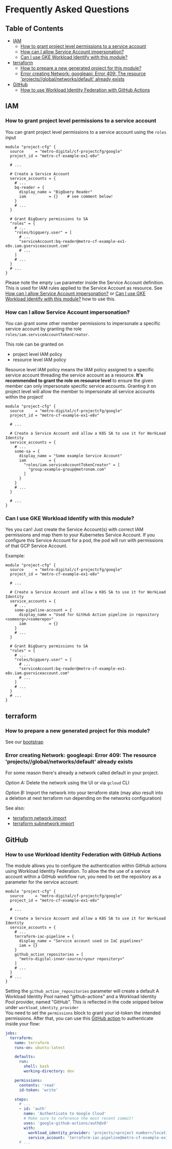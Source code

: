 # Frequently Asked Questions

<!-- START doctoc generated TOC please keep comment here to allow auto update -->
<!-- DON'T EDIT THIS SECTION, INSTEAD RE-RUN doctoc TO UPDATE -->
## Table of Contents

- [IAM](#iam)
  - [How to grant project level permissions to a service account](#how-to-grant-project-level-permissions-to-a-service-account)
  - [How can I allow Service Account impersonation?](#how-can-i-allow-service-account-impersonation)
  - [Can I use GKE Workload Identify with this module?](#can-i-use-gke-workload-identify-with-this-module)
- [terraform](#terraform)
  - [How to prepare a new generated project for this module?](#how-to-prepare-a-new-generated-project-for-this-module)
  - [Error creating Network: googleapi: Error 409: The resource 'projects/<projectid>/global/networks/default' already exists](#error-creating-network-googleapi-error-409-the-resource-projectsprojectidglobalnetworksdefault-already-exists)
- [GitHub](#github)
  - [How to use Workload Identity Federation with GitHub Actions](#how-to-use-workload-identity-federation-with-github-actions)

<!-- END doctoc generated TOC please keep comment here to allow auto update -->

## IAM

### How to grant project level permissions to a service account

You can grant project level permissions to a service account using the `roles` input

```hcl
module "project-cfg" {
  source     = "metro-digital/cf-projectcfg/google"
  project_id = "metro-cf-example-ex1-e8v"

  # ...

  # Create a Service Account
  service_accounts = {
    # ...
    bq-reader = {
      display_name = "BigQuery Reader"
      iam          = {}    # see comment below!
    }
    # ...
  }

  # Grant BigQuery permissions to SA
  "roles" = {
    # ...
    "roles/bigquery.user" = [
      # ...
      "serviceAccount:bq-reader@metro-cf-example-ex1-e8v.iam.gserviceaccount.com"
      # ...
    ]
    # ...
  }
  # ...
}
```

Please note the empty `iam` parameter inside the Service Account definition.
This is used for IAM rules applied to the Service Account as resource. See
[How can I allow Service Account impersonation?](#how-can-i-allow-service-account-impersonation)
or [Can I use GKE Workload Identify with this module?](#can-i-use-gke-workload-identify-with-this-module) how to use this.

### How can I allow Service Account impersonation?

You can grant some other member permissions to impersonate a specific service account by granting the role `roles/iam.serviceAccountTokenCreator`.

This role can be granted on

- project level IAM policy
- resource level IAM policy

Resource level IAM policy means the IAM policy assigned to a specific
service account threading the service account as a resource. **It's
recommended to grant the role on resource level** to ensure the given member
can only impersonate specific service accounts. Granting it on project level
will allow the member to impersonate all service accounts within the project!

```hcl
module "project-cfg" {
  source     = "metro-digital/cf-projectcfg/google"
  project_id = "metro-cf-example-ex1-e8v"

  # ...

  # Create a Service Account and allow a K8S SA to use it for WorkLoad Identity
  service_accounts = {
    # ...
    some-sa = {
      display_name = "Some example Service Account"
      iam          = {
        "roles/iam.serviceAccountTokenCreator" = [
          "group:example-group@metronom.com"
        ]
      }
    }
    # ...
  }

  # ...
}
```

### Can I use GKE Workload Identify with this module?

Yes you can! Just create the Service Account(s) with correct IAM permissions
and map them to your Kubernetes Service Account. If you configure this
Service Account for a pod, the pod will run with permissions of that GCP
Service Account.

Example:

```hcl
module "project-cfg" {
  source     = "metro-digital/cf-projectcfg/google"
  project_id = "metro-cf-example-ex1-e8v"

  # ...

  # Create a Service Account and allow a K8S SA to use it for WorkLoad Identity
  service_accounts = {
    # ...
    some-pipeline-account = {
      display_name = "Used for GitHub Action pipeline in repository <someorg>/<somerepo>"
      iam          = {}
    }
    # ...
  }

  # Grant BigQuery permissions to SA
  "roles" = {
    # ...
    "roles/bigquery.user" = [
      # ...
      "serviceAccount:bq-reader@metro-cf-example-ex1-e8v.iam.gserviceaccount.com"
      # ...
    ]
    # ...
  }
  # ...
}
```

## terraform

### How to prepare a new generated project for this module?

See our [bootstrap](../bootstrap/README.md)

### Error creating Network: googleapi: Error 409: The resource 'projects/<projectid>/global/networks/default' already exists

For some reason there's already a network called default in your project.

*Option A:* Delete the network using the UI or via `gcloud` CLI

*Option B:* Import the network into your terraform state (may also result
into a deletion at next terraform run depending on the networks configuration)

See also:

- [terraform network import]
- [terraform subnetwork import]

## GitHub

### How to use Workload Identity Federation with GitHub Actions

The module allows you to configure the authentication within GitHub actions using Workload Identity Federation. To allow
the the use of a service account within a GitHub workflow run, you need to set the repository as a parameter for the service
account:

```hcl
module "project-cfg" {
  source     = "metro-digital/cf-projectcfg/google"
  project_id = "metro-cf-example-ex1-e8v"

  # ...

  # Create a Service Account and allow a K8S SA to use it for WorkLoad Identity
  service_accounts = {
    # ...
    terraform-iac-pipeline = {
      display_name = "Service account used in IaC pipelines"
      iam = {}
    }
    github_action_repositories = [
      "metro-digital-inner-source/<your repository>"
    ]
    # ...
  }
  # ...
}
```

Setting the `github_action_repositories` parameter will create a default A Workload Identity Pool named "github-actions" and a Workload Identity Pool provider, named "GitHub". This is reflected in the code snipped below under `workload_identity_provider`<br>
You need to set the `permissions` block to grant your id-token the intended permissions.
After that, you can use this [GitHub action](https://github.com/google-github-actions/auth) to authenticate inside your flow:

```yaml
jobs:
  terraform:
    name: terraform
    runs-on: ubuntu-latest

    defaults:
      run:
        shell: bash
        working-directory: dev

    permissions:
      contents: 'read'
      id-token: 'write'

    steps:
      # ...
      - id: 'auth'
        name: 'Authenticate to Google Cloud'
        # Make sure to reference the most recent commit!
        uses: 'google-github-actions/auth@v0'
        with:
          workload_identity_provider: 'projects/<project number>/locations/global/workloadIdentityPools/github-actions/providers/github'
          service_account: 'terraform-iac-pipeline@metro-cf-example-ex1-e8v.iam.gserviceaccount.com'
      # ...
```

[terraform network import]: https://registry.terraform.io/providers/hashicorp/google/latest/docs/resources/compute_network#import
[terraform subnetwork import]: https://registry.terraform.io/providers/hashicorp/google/latest/docs/resources/compute_subnetwork#import
